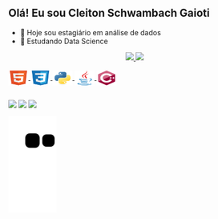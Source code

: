 ## Olá! Eu sou Cleiton Schwambach Gaioti

- 🔭 Hoje sou estagiário em análise de dados
- 🌱 Estudando Data Science

<div align="center">
  <a href="https://github.com/Cleiton-Gaioti">
  <img height="180em" src="https://github-readme-stats.vercel.app/api?username=Cleiton-Gaioti&show_icons=true&theme=dracula&include_all_commits=true&count_private=true"/>
  <img height="180em" src="https://github-readme-stats.vercel.app/api/top-langs/?username=Cleiton-Gaioti&layout=compact&langs_count=7&theme=dracula"/>
</div>

<div style="display: inline_block"><br>
  <img align="center" alt="Cleiton-HTML" height="30" width="40" src="https://raw.githubusercontent.com/devicons/devicon/master/icons/html5/html5-original.svg">
    <img align="center" alt="Cleiton-CSS" height="30" width="40" src="https://raw.githubusercontent.com/devicons/devicon/master/icons/css3/css3-original.svg">
    <img align="center" alt="Cleiton-Python" height="30" width="40" src="https://raw.githubusercontent.com/devicons/devicon/master/icons/python/python-original.svg">
    <img align="center" alt="Cleiton-Java" height="30" width="40" src="https://raw.githubusercontent.com/devicons/devicon/master/icons/java/java-original.svg">
    <img align="center" alt="Cleiton-C-Plus-Plus" height="30" width="40" src="https://raw.githubusercontent.com/devicons/devicon/master/icons/cplusplus/cplusplus-original.svg">
</div>
  
  ##
  
<div> 
  <a href="https://instagram.com/cleiton_gaioti" target="_blank"><img src="https://img.shields.io/badge/-Instagram-%23E4405F?style=for-the-badge&logo=instagram&logoColor=white" target="_blank"></a>
  <a href = "mailto:cleiton.s.gaioti@gmail.com"><img src="https://img.shields.io/badge/-Gmail-%23333?style=for-the-badge&logo=gmail&logoColor=white" target="_blank"></a>
  <a href="https://www.linkedin.com/in/cleiton-schwambach-gaioti-102a141a8/" target="_blank"><img src="https://img.shields.io/badge/-LinkedIn-%230077B5?style=for-the-badge&logo=linkedin&logoColor=white" target="_blank"></a> 
 
![Snake animation](https://github.com/Cleiton-Gaioti/cleiton-gaioti/blob/output/github-contribution-grid-snake.svg)
 
</div>
